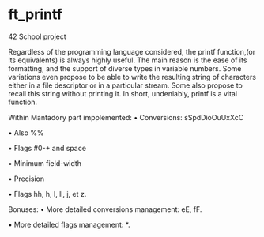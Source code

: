 # ft_printf

42 School project

Regardless of the programming language considered, the printf function,(or its equivalents) is always highly useful. The main reason is the ease of its formatting, and the support of diverse types in variable numbers. Some variations even propose to be able to write the resulting string of characters either in a file descriptor or in a particular stream. Some also propose to recall this string without printing it. In short, undeniably, printf is a vital function.

Within Mantadory part impplemented:
• Conversions: sSpdDioOuUxXcC

• Also %%

• Flags #0-+ and space

• Minimum field-width

• Precision

• Flags hh, h, l, ll, j, et z.


Bonuses:
• More detailed conversions management: eE, fF.

• More detailed flags management: *.

